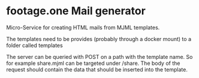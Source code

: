 # footage.one Mail generator

Micro-Service for creating HTML mails from MJML templates.

The templates need to be provides (probably through a docker mount) to a folder called templates

The server can be queried with POST on a path with the template name. So for example share.mjml can be targeted under /share.
The body of the request should contain the data that should be inserted into the template.
